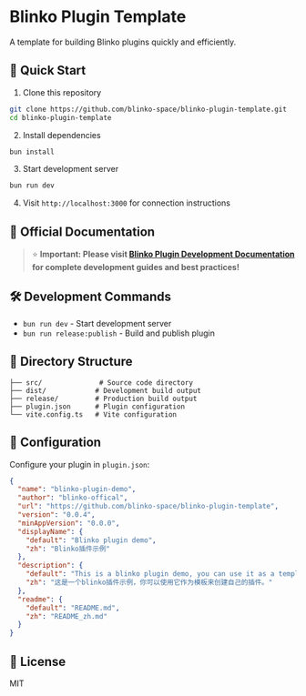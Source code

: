 # Blinko Plugin Template

A template for building Blinko plugins quickly and efficiently.

## 🚀 Quick Start

1. Clone this repository
```bash
git clone https://github.com/blinko-space/blinko-plugin-template.git
cd blinko-plugin-template
```

2. Install dependencies
```bash
bun install
```

3. Start development server
```bash
bun run dev
```

4. Visit `http://localhost:3000` for connection instructions

## 📖 Official Documentation

> ⭐ **Important: Please visit [Blinko Plugin Development Documentation](https://blinko.mintlify.app/plugins/get-started) for complete development guides and best practices!**

## 🛠️ Development Commands

- `bun run dev` - Start development server
- `bun run release:publish` - Build and publish plugin

## 📁 Directory Structure

```
├── src/              # Source code directory
├── dist/            # Development build output
├── release/         # Production build output
├── plugin.json      # Plugin configuration
└── vite.config.ts   # Vite configuration
```

## 🔧 Configuration

Configure your plugin in `plugin.json`:

```json
{
  "name": "blinko-plugin-demo",
  "author": "blinko-offical",
  "url": "https://github.com/blinko-space/blinko-plugin-template",
  "version": "0.0.4",
  "minAppVersion": "0.0.0",
  "displayName": {
    "default": "Blinko plugin demo",
    "zh": "Blinko插件示例"
  },
  "description": {
    "default": "This is a blinko plugin demo, you can use it as a template to create your own plugin.",
    "zh": "这是一个blinko插件示例，你可以使用它作为模板来创建自己的插件。"
  },
  "readme": {
    "default": "README.md",
    "zh": "README_zh.md"
  }
}
```

## 📝 License

MIT